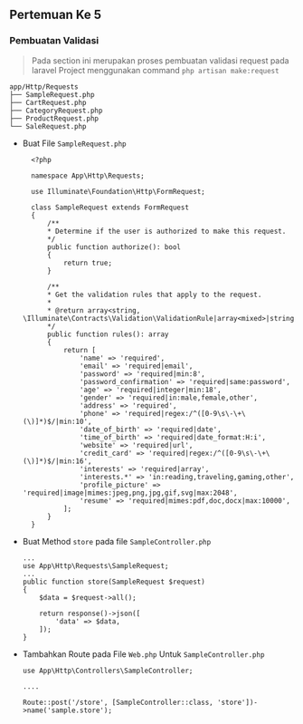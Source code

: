 ## Pertemuan Ke 5

### Pembuatan Validasi
>  Pada section ini merupakan proses pembuatan validasi request pada laravel Project menggunakan command `php artisan make:request`

```
app/Http/Requests
├── SampleRequest.php
├── CartRequest.php
├── CategoryRequest.php
├── ProductRequest.php
└── SaleRequest.php
```

- Buat File `SampleRequest.php`
  ```
    <?php

    namespace App\Http\Requests;

    use Illuminate\Foundation\Http\FormRequest;

    class SampleRequest extends FormRequest
    {
        /**
        * Determine if the user is authorized to make this request.
        */
        public function authorize(): bool
        {
            return true;
        }

        /**
        * Get the validation rules that apply to the request.
        *
        * @return array<string, \Illuminate\Contracts\Validation\ValidationRule|array<mixed>|string>
        */
        public function rules(): array
        {
            return [
                'name' => 'required',
                'email' => 'required|email',
                'password' => 'required|min:8',
                'password_confirmation' => 'required|same:password',
                'age' => 'required|integer|min:18',
                'gender' => 'required|in:male,female,other',
                'address' => 'required',
                'phone' => 'required|regex:/^([0-9\s\-\+\(\)]*)$/|min:10',
                'date_of_birth' => 'required|date',
                'time_of_birth' => 'required|date_format:H:i',
                'website' => 'required|url',
                'credit_card' => 'required|regex:/^([0-9\s\-\+\(\)]*)$/|min:16',
                'interests' => 'required|array',
                'interests.*' => 'in:reading,traveling,gaming,other',
                'profile_picture' => 'required|image|mimes:jpeg,png,jpg,gif,svg|max:2048',
                'resume' => 'required|mimes:pdf,doc,docx|max:10000',
            ];
        }
    }

    ```
- Buat Method `store` pada file `SampleController.php`
    ```
    ...
    use App\Http\Requests\SampleRequest;
    ...
    public function store(SampleRequest $request)
    {
        $data = $request->all();

        return response()->json([
            'data' => $data,
        ]);
    }
    ```

- Tambahkan Route pada File `Web.php` Untuk `SampleController.php`
    ```
    use App\Http\Controllers\SampleController;

    ....

    Route::post('/store', [SampleController::class, 'store'])->name('sample.store');
    ```